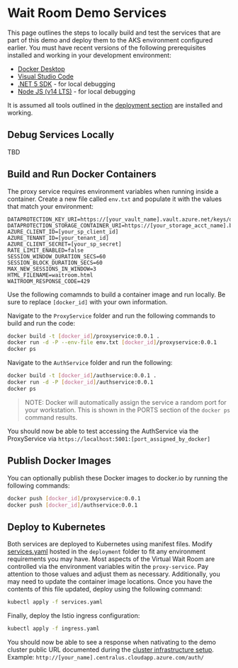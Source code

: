 # Wait Room Demo Services

This page outlines the steps to locally build and test the services that are part of this demo and deploy them to the AKS environment configured earlier. You must have recent versions of the following prerequisites installed and working in your development environment:

* [Docker Desktop](https://www.docker.com/products/docker-desktop)
* [Visual Studio Code](https://code.visualstudio.com/)
* [.NET 5 SDK](https://dotnet.microsoft.com/download/dotnet/5.0) - for local debugging
* [Node JS (v14 LTS)](https://nodejs.org/en/download/) - for local debugging

It is assumed all tools outlined in the [deployment section](../deployment/README.md) are installed and working.

## Debug Services Locally

TBD

## Build and Run Docker Containers

The proxy service requires environment variables when running inside a container. Create a new file called `env.txt` and populate it with the values that match your environment:

```shell
DATAPROTECTION_KEY_URI=https://[your_vault_name].vault.azure.net/keys/dataprotection/[your_key_id]
DATAPROTECTION_STORAGE_CONTAINER_URI=https://[your_storage_acct_name].blob.core.windows.net/proxyservice/keys.xml
AZURE_CLIENT_ID=[your_sp_client_id]
AZURE_TENANT_ID=[your_tenant_id]
AZURE_CLIENT_SECRET=[your_sp_secret]
RATE_LIMIT_ENABLED=false
SESSION_WINDOW_DURATION_SECS=60
SESSION_BLOCK_DURATION_SECS=60
MAX_NEW_SESSIONS_IN_WINDOW=3
HTML_FILENAME=waitroom.html
WAITROOM_RESPONSE_CODE=429
```

Use the following comamnds to build a container image and run locally. Be sure to replace `[docker_id]` with your own information.

Navigate to the `ProxyService` folder and run the following commands to build and run the code:

```bash
docker build -t [docker_id]/proxyservice:0.0.1 .
docker run -d -P --env-file env.txt [docker_id]/proxyservice:0.0.1
docker ps
```

Navigate to the `AuthService` folder and run the following:

```bash
docker build -t [docker_id]/authservice:0.0.1 .
docker run -d -P [docker_id]/authservice:0.0.1
docker ps
```

> NOTE: Docker will automatically assign the service a random port for your workstation. This is shown in the PORTS section of the `docker ps` command results.

You should now be able to test accessing the AuthService via the ProxyService via `https://localhost:5001:[port_assigned_by_docker]`

## Publish Docker Images

You can optionally publish these Docker images to docker.io by running the following commands:

```bash
docker push [docker_id]/proxyservice:0.0.1
docker push [docker_id]/authservice:0.0.1
```

## Deploy to Kubernetes

Both services are deployed to Kubernetes using manifest files. Modify [services.yaml](../deployment/services.yaml) hosted in the `deployment` folder to fit any environment requirements you may have. Most aspects of the Virtual Wait Room are controlled via the environment variables witin the `proxy-service`. Pay attention to those values and adjust them as necessary. Additionally, you may need to update the container image locations. Once you have the contents of this file updated, deploy using the following command:

```bash
kubectl apply -f services.yaml
```

Finally, deploy the Istio ingress configuration:

```bash
kubectl apply -f ingress.yaml
```

You should now be able to see a response when nativating to the demo cluster public URL documented during the [cluster infrastructure setup](../deployment/README.md). Example: `http://[your_name].centralus.cloudapp.azure.com/auth/`
